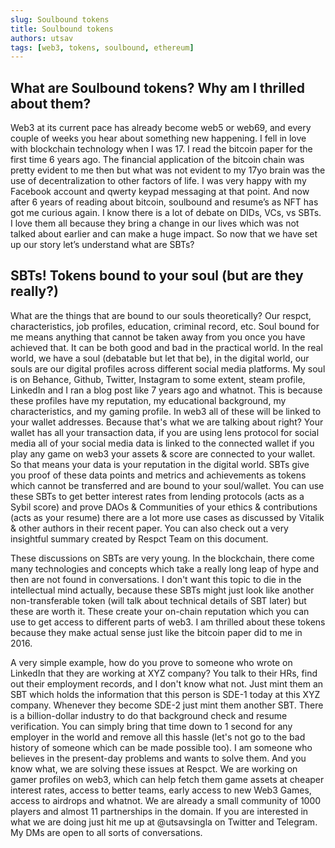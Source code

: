 ```yaml
---
slug: Soulbound tokens
title: Soulbound tokens
authors: utsav
tags: [web3, tokens, soulbound, ethereum]
---
```


## What are Soulbound tokens? Why am I thrilled about them?

Web3 at its current pace has already become web5 or web69, and every couple of weeks you hear about something new happening. I fell in love with blockchain technology when I was 17. I read the bitcoin paper for the first time 6 years ago. The financial application of the bitcoin chain was pretty evident to me then but what was not evident to my 17yo brain was the use of decentralization to other factors of life. I was very happy with my Facebook account and qwerty keypad messaging at that point. And now after 6 years of reading about bitcoin, soulbound and resume’s as NFT has got me curious again. I know there is a lot of debate on DIDs, VCs, vs SBTs. I love them all because they bring a change in our lives which was not talked about earlier and can make a huge impact. So now that we have set up our story let’s understand what are SBTs?

## SBTs! Tokens bound to your soul (but are they really?)

What are the things that are bound to our souls theoretically? Our respct, characteristics, job profiles, education, criminal record, etc. Soul bound for me means anything that cannot be taken away from you once you have achieved that. It can be both good and bad in the practical world. In the real world, we have a soul (debatable but let that be), in the digital world, our souls are our digital profiles across different social media platforms. My soul is on Behance, Github, Twitter, Instagram to some extent, steam profile, LinkedIn and I ran a blog post like 7 years ago and whatnot. This is because these profiles have my reputation, my educational background, my characteristics, and my gaming profile. In web3 all of these will be linked to your wallet addresses. Because that's what we are talking about right? Your wallet has all your transaction data, if you are using lens protocol for social media all of your social media data is linked to the connected wallet if you play any game on web3 your assets & score are connected to your wallet. So that means your data is your reputation in the digital world. SBTs give you proof of these data points and metrics and achievements as tokens which cannot be transferred and are bound to your soul/wallet. You can use these SBTs to get better interest rates from lending protocols (acts as a Sybil score) and prove DAOs & Communities of your ethics & contributions (acts as your resume) there are a lot more use cases as discussed by Vitalik & other authors in their recent paper. You can also check out a very insightful summary created by Respct Team on this document.

These discussions on SBTs are very young. In the blockchain, there come many technologies and concepts which take a really long leap of hype and then are not found in conversations. I don't want this topic to die in the intellectual mind actually, because these SBTs might just look like another non-transferable token (will talk about technical details of SBT later) but these are worth it. These create your on-chain reputation which you can use to get access to different parts of web3. I am thrilled about these tokens because they make actual sense just like the bitcoin paper did to me in 2016.

A very simple example, how do you prove to someone who wrote on LinkedIn that they are working at XYZ company? You talk to their HRs, find out their employment records, and I don't know what not. Just mint them an SBT which holds the information that this person is SDE-1 today at this XYZ company. Whenever they become SDE-2 just mint them another SBT. There is a billion-dollar industry to do that background check and resume verification. You can simply bring that time down to 1 second for any employer in the world and remove all this hassle (let's not go to the bad history of someone which can be made possible too). I am someone who believes in the present-day problems and wants to solve them. And you know what, we are solving these issues at Respct. We are working on gamer profiles on web3, which can help fetch them game assets at cheaper interest rates, access to better teams, early access to new Web3 Games, access to airdrops and whatnot. We are already a small community of 1000 players and almost 11 partnerships in the domain. If you are interested in what we are doing just hit me up at @utsavsingla on Twitter and Telegram. My DMs are open to all sorts of conversations.
